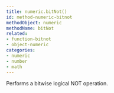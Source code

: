 ```yaml
---
title: numeric.bitNot()
id: method-numeric-bitnot
methodObject: numeric
methodName: bitNot
related:
- function-bitnot
- object-numeric
categories:
- numeric
- number
- math
---
```


Performs a bitwise logical NOT operation.